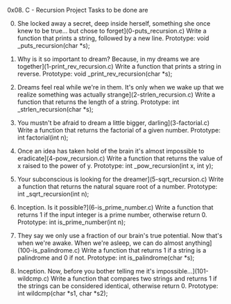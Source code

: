 0x08. C - Recursion Project
Tasks to be done are 

0. She locked away a secret, deep inside herself, something she once knew to be true... but chose to forget](0-puts_recursion.c)
Write a function that prints a string, followed by a new line.
Prototype: void _puts_recursion(char *s);

1. Why is it so important to dream? Because, in my dreams we are together](1-print_rev_recursion.c)
Write a function that prints a string in reverse.
Prototype: void _print_rev_recursion(char *s);

2. Dreams feel real while we're in them. It's only when we wake up that we realize something was actually strange](2-strlen_recursion.c)
Write a function that returns the length of a string.
Prototype: int _strlen_recursion(char *s);

3. You mustn't be afraid to dream a little bigger, darling](3-factorial.c)
Write a function that returns the factorial of a given number.
Prototype: int factorial(int n);

4. Once an idea has taken hold of the brain it's almost impossible to eradicate](4-pow_recursion.c)
Write a function that returns the value of x raised to the power of y.
Prototype: int _pow_recursion(int x, int y);

5. Your subconscious is looking for the dreamer](5-sqrt_recursion.c)
Write a function that returns the natural square root of a number.
Prototype: int _sqrt_recursion(int n);

6. Inception. Is it possible?](6-is_prime_number.c)
Write a function that returns 1 if the input integer is a prime number, otherwise return 0.
Prototype: int is_prime_number(int n);

7. They say we only use a fraction of our brain's true potential. Now that's when we're awake. When we're asleep, we can do almost anything](100-is_palindrome.c)
Write a function that returns 1 if a string is a palindrome and 0 if not.
Prototype: int is_palindrome(char *s);

8. Inception. Now, before you bother telling me it's impossible...](101-wildcmp.c)
Write a function that compares two strings and returns 1 if the strings can be considered identical, otherwise return 0.
Prototype: int wildcmp(char *s1, char *s2);
